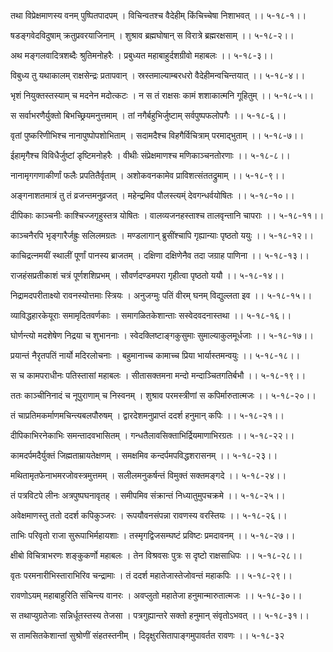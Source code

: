 तथा विप्रेक्षमाणस्य वनम् पुष्पितपादपम् ।
विचिन्वतश्च वैदेहीम् किंचिच्चेषा निशाभवत् ।। ५-१८-१।।

षडङ्गवेदविदुषाम् क्रतुप्रवरयाजिनाम् ।
शुश्राव ब्रह्मघोषान् स विरात्रे ब्रह्मरक्षसाम् ।। ५-१८-२।।

अथ मङ्गलवादित्रशब्दैः श्रुतिमनोहरैः ।
प्रबुध्यत महाबाहुर्दशग्रीवो महाबलः ।। ५-१८-३।।

विबुध्य तु यथाकालम् राक्षसेन्द्रः प्रतापवान् ।
स्रस्तमाल्याम्बरधरो वैदेहीमन्वचिन्तयात् ।। ५-१८-४।।

भृशं नियुक्तस्तस्याम् च मदनेन मदोत्कटः ।
न स तं राक्षसः कामं शशाकात्मनि गूहितुम् ।। ५-१८-५।।

स सर्वाभरणैर्युक्तो बिभच्छ्रियमनुत्तमाम् ।
तां नगैर्बहुभिर्जुष्टाम् सर्वपुष्पफलोपगैः ।। ५-१८-६।।

वृतां पुष्करिणीभिश्च नानापुष्पोपशोभिताम् ।
सदामदैश्च विहगैर्विचित्राम् परमाद्भुताम् ।। ५-१८-७।।

ईहामृगैश्च विविधैर्जुष्टां डृष्टिमनोहरैः ।
वीथीः संप्रेक्षमाणश्च मणिकाञ्चनतोरणाः ।। ५-१८-८।।

नानामृगगणाकीर्णां फलैः प्रपतितैर्वृताम् ।
अशोकवनकामेव प्राविशत्संततद्रुमाम् ।। ५-१८-९।।

अङ्गनाशतमात्रं तु तं व्रजन्तमनुव्रजत् ।
महेन्द्रमिव पौलस्त्यम्ं देवगन्धर्वयोषितः ।। ५-१८-१०।।

दीपिकाः काञ्चनीः काश्चिज्जगृहुस्तत्र योषितः ।
वालव्यजनहस्ताश्च तालवृन्तानि चापराः ।। ५-१८-११।।

काञ्चनैरपि भृङ्गारैर्जह्रुः सलिलमग्रतः ।
मण्डलागान् ब्रुसींश्चापि गृह्यान्याः पृष्ठतो ययुः ।। ५-१८-१२।।

काचिद्रत्नमयीं स्थालीं पूर्णां पानस्य ब्राजतम् ।
दक्षिणा दक्षिणेनैव तदा जग्राह पाणिना ।। ५-१८-१३।।

राजहंसप्रतीकाशं चत्रं पूर्णशशिप्रभम् ।
सौवर्णदण्डमपरा गृहीत्वा पृष्ठतो ययौ ।। ५-१८-१४।।

निद्रामदपरीताक्ष्यो रावनस्योत्तमाः स्त्रियः ।
अनुजग्मुः पतिं वीरम् घनम् विद्युल्लता इव ।। ५-१८-१५।।

व्याविद्धहारकेयूराः समामृदितवर्णकाः ।
समागळितकेशान्ताः सस्वेदवदनास्तथा ।। ५-१८-१६।।

घोर्णन्त्यो मदशेषेण निद्रया च शुभाननाः ।
स्वेदक्लिष्टाङ्गकुसुमाः सुमाल्याकुलमूर्धजाः ।। ५-१८-१७।।

प्रयान्तं नैरृतपतिं नार्यो मदिरलोचनाः ।
बहुमानाच्च कामाच्च प्रिया भार्यास्तमन्वयुः ।। ५-१८-१८।।

स च कामपराधीनः पतिस्तासां महाबलः ।
सीतासक्तमना मन्दो मन्दाञ्चितगतिर्बभौ ।। ५-१८-१९।।

ततः काञ्चीनिनादं च नूपुराणाम् च निस्वनम् ।
शुश्राव परमस्त्रीणां स कपिर्मारुतात्मजः ।। ५-१८-२०।।

तं चाप्रतिमकर्माणमचिन्त्यबलपौरुषम् ।
द्वारदेशमनुप्राप्तं ददर्श हनुमान् कपिः ।। ५-१८-२१।।

दीपिकाभिरनेकाभिः समन्तादवभासितम् ।
गन्धतैलावसिक्ताभिर्द्रियमाणाभिरग्रतः ।। ५-१८-२२।।

कामदर्पमदैर्युक्तं जिह्मताम्रायतेक्षणम् ।
समक्षमिव कन्दर्पमपविद्धशरासनम् ।। ५-१८-२३।।

मथितामृतफेनाभमरजोवस्त्रमुत्तमम् ।
सलीलमनुकर्षन्तं विमुक्तं सक्तमङ्गदे ।। ५-१८-२४।।

तं पत्रविटपे लीनः अत्रपुष्पघनावृतह् ।
समीपमिव संक्रान्तं निध्यातुमुपचक्रमे ।। ५-१८-२५।।

अवेक्षमाणस्तु ततो ददर्श कपिकुञ्जरः ।
रूपयौवनसंपन्ना रावणस्य वरस्तियः ।। ५-१८-२६।।

ताभिः परिवृतो राजा सुरूपाभिर्महायशाः ।
तस्मृगद्विजसम्घष्टं प्रविष्टः प्रमदावनम् ।। ५-१८-२७।।

क्षीबो विचित्राभरणः शङ्कुकर्णो महाबलः ।
तेन विश्रवसः पुत्रः स दृष्टो राक्षसाधिपः ।। ५-१८-२८।।

वृतः परमनारीभिस्ताराभिरिव चन्द्रामाः ।
तं ददर्श महातेजास्तेजोवन्तं महाकपिः ।। ५-१८-२९।।

रावणोऽयम् महाबाहुरिति संचिन्त्य वानरः ।
अवप्लुतो महातेजा हनुमान्मारुतात्मजः ।। ५-१८-३०।।

स तथाप्युग्रतेजाः सन्निर्धूतस्तस्य तेजसा ।
पत्रगुह्यान्तरे सक्तो हनुमान् संवृतोऽभवत् ।। ५-१८-३१।।

स तामसितकेशान्तां सुश्रोणीं संहतस्तनीम् ।
दिदृक्षुरसितापाङ्गमुपावर्तत रावणः ।। ५-१८-३२

